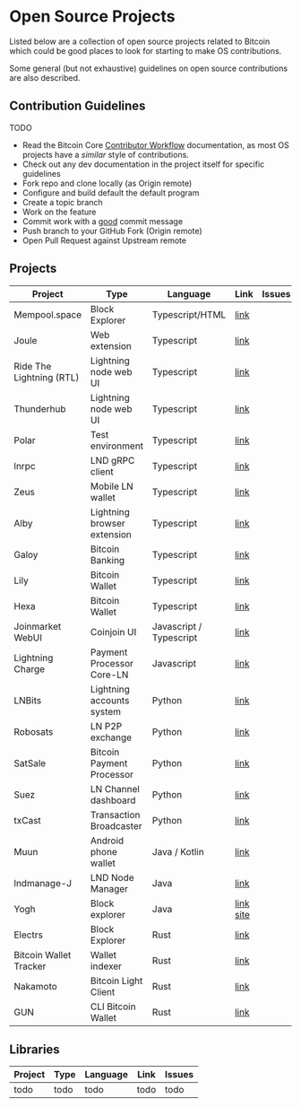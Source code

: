 # Open Source Projects

Listed below are a collection of open source projects related to Bitcoin which could be good places to look for starting to make OS contributions.

Some general (but not exhaustive) guidelines on open source contributions are also described.

## Contribution Guidelines

TODO

* Read the Bitcoin Core [Contributor Workflow](https://github.com/bitcoin/bitcoin/blob/master/CONTRIBUTING.md#contributor-workflow) documentation, as most OS projects have a _similar_ style of contributions.
* Check out any dev documentation in the project itself for specific guidelines
* Fork repo and clone locally (as Origin remote)
* Configure and build default the default program
* Create a topic branch
* Work on the feature
* Commit work with a [good](https://cbea.ms/git-commit/) commit message
* Push branch to your GitHub Fork (Origin remote)
* Open Pull Request against Upstream remote

## Projects

| **Project** | **Type** | **Language**| **Link** | **Issues** |
|---|---|---|---|---|
| Mempool.space | Block Explorer | Typescript/HTML | [link](https://github.com/mempool/mempool)| |
| Joule | Web extension | Typescript | [link](https://github.com/joule-labs/joule-extension) | |
| Ride The Lightning (RTL) | Lightning node web UI | Typescript | [link](https://github.com/Ride-The-Lightning/RTL) | |
| Thunderhub | Lightning node web UI | Typescript | [link](https://github.com/apotdevin/thunderhub) | |
| Polar | Test environment | Typescript | [link](https://github.com/jamaljsr/polar) | |
| lnrpc | LND gRPC client | Typescript | [link](https://github.com/RadarTech/lnrpc) | |
| Zeus | Mobile LN wallet | Typescript | [link](https://github.com/ZeusLN/zeus) | |
| Alby | Lightning browser extension | Typescript | [link](https://github.com/getAlby/lightning-browser-extension) | |
| Galoy | Bitcoin Banking | Typescript | [link](https://github.com/GaloyMoney/galoy) | |
| Lily | Bitcoin Wallet | Typescript | [link](https://github.com/Lily-Technologies/lily-wallet) | |
| Hexa | Bitcoin Wallet | Typescript | [link](https://github.com/bithyve/hexa) | |
| Joinmarket WebUI | Coinjoin UI | Javascript / Typescript | [link](https://github.com/joinmarket-webui/joinmarket-webui) | |
| Lightning Charge | Payment Processor Core-LN | Javascript | [link](https://github.com/ElementsProject/lightning-charge) | |
| LNBits | Lightning accounts system | Python | [link](https://github.com/lnbits/lnbits-legend) | |
| Robosats | LN P2P exchange | Python | [link](https://github.com/Reckless-Satoshi/robosats)
| SatSale | Bitcoin Payment Processor | Python | [link](https://github.com/SatSale/SatSale) | |
| Suez | LN Channel dashboard | Python | [link](https://github.com/prusnak/suez) | |
| txCast | Transaction Broadcaster | Python | [link](https://github.com/txCastOrg/txCast) | |
| Muun | Android phone wallet | Java / Kotlin | [link](https://github.com/muun/apollo) | |
| lndmanage-J | LND Node Manager | Java | [link](https://github.com/C-Otto/lnd-manageJ) | |
| Yogh | Block explorer | Java | [link](https://github.com/yogh-io/bitcoin-yogh-explorer) [site](https://yogh.io) | |
| Electrs | Block Explorer | Rust | [link](https://github.com/romanz/electrs) | |
| Bitcoin Wallet Tracker | Wallet indexer | Rust | [link](https://github.com/bwt-dev/bwt) | |
| Nakamoto | Bitcoin Light Client | Rust | [link](https://github.com/cloudhead/nakamoto) | |
| GUN | CLI Bitcoin Wallet | Rust | [link](https://github.com/GoUpNumber/gun) | |

## Libraries

| **Project** | **Type** | **Language**| **Link** | **Issues** |
|---|---|---|---|---|
| todo | todo | todo | todo | todo |

